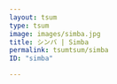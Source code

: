 ```yaml
---
layout: tsum
type: tsum
image: images/simba.jpg
title: シンバ | Simba
permalink: tsumtsum/simba
ID: "simba"

---
```


